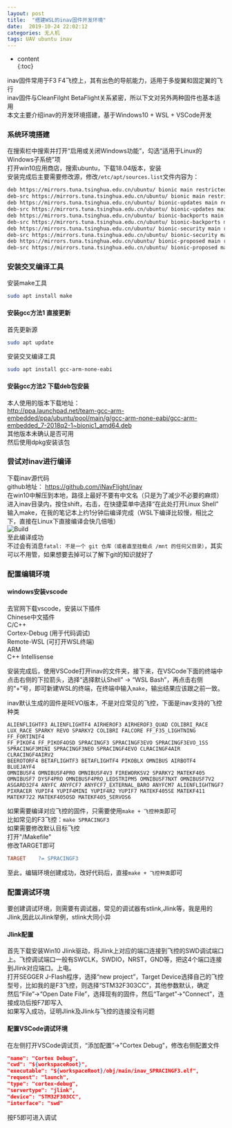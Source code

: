 ```yaml
---  
layout: post  
title:  "搭建WSL的inav固件开发环境"  
date:  2019-10-24 22:02:12  
categories: 无人机  
tags: UAV ubuntu inav  
---  
```


* content  
{:toc}  

inav固件常用于F3 F4飞控上，其有出色的导航能力，适用于多旋翼和固定翼的飞行  
inav固件与CleanFilght BetaFlight关系紧密，所以下文对另外两种固件也基本适用  
本文主要介绍inav的开发环境搭建，基于Windows10 + WSL + VSCode开发  

### 系统环境搭建  
在搜索栏中搜索并打开“启用或关闭Windows功能”，勾选“适用于Linux的Windows子系统”项  
打开win10应用商店，搜索ubuntu，下载18.04版本，安装  
安装完成后主要需要修改源，修改```/etc/apt/sources.list```文件内容为：  

``` bash
deb https://mirrors.tuna.tsinghua.edu.cn/ubuntu/ bionic main restricted universe multiverse  
deb-src https://mirrors.tuna.tsinghua.edu.cn/ubuntu/ bionic main restricted universe multiverse  
deb https://mirrors.tuna.tsinghua.edu.cn/ubuntu/ bionic-updates main restricted universe multiverse  
deb-src https://mirrors.tuna.tsinghua.edu.cn/ubuntu/ bionic-updates main restricted universe multiverse  
deb https://mirrors.tuna.tsinghua.edu.cn/ubuntu/ bionic-backports main restricted universe multiverse  
deb-src https://mirrors.tuna.tsinghua.edu.cn/ubuntu/ bionic-backports main restricted universe multiverse  
deb https://mirrors.tuna.tsinghua.edu.cn/ubuntu/ bionic-security main restricted universe multiverse  
deb-src https://mirrors.tuna.tsinghua.edu.cn/ubuntu/ bionic-security main restricted universe multiverse  
deb https://mirrors.tuna.tsinghua.edu.cn/ubuntu/ bionic-proposed main restricted universe multiverse  
deb-src https://mirrors.tuna.tsinghua.edu.cn/ubuntu/ bionic-proposed main restricted universe multiverse  
```  

### 安装交叉编译工具  
安装make工具  
``` bash 
sudo apt install make  
```  
#### 安装gcc方法1 直接更新  
首先更新源  
``` bash 
sudo apt update  
```  
安装交叉编译工具  
``` bash 
sudo apt install gcc-arm-none-eabi  
```  
#### 安装gcc方法2 下载deb包安装  
本人使用的版本下载地址：  
http://ppa.launchpad.net/team-gcc-arm-embedded/ppa/ubuntu/pool/main/g/gcc-arm-none-eabi/gcc-arm-embedded_7-2018q2-1~bionic1_amd64.deb  
其他版本未确认是否可用  
然后使用dpkg安装该包  

### 尝试对inav进行编译  
下载inav源代码  
github地址： https://github.com/iNavFlight/inav  
在win10中解压到本地，路径上最好不要有中文名（只是为了减少不必要的麻烦）  
进入inav目录内，按住shift，右击，在快捷菜单中选择“在此处打开Linux Shell”  
输入make，在我的笔记本上约1分钟后编译完成（WSL下编译比较慢，相比之下，直接在Linux下直接编译会快几倍哦）  
![Build]({{site.baseurl}}/images/inavenvsetup/build.png)  
至此编译成功  
不过会有消息```fatal: 不是一个 git 仓库（或者直至挂载点 /mnt 的任何父目录）```，其实可以不用管，如果想要去掉可以了解下git的知识就好了  

### 配置编辑环境  
#### windows安装vscode  
去官网下载vscode，安装以下插件  
Chinese中文插件  
C/C++  
Cortex-Debug  (用于代码调试)  
Remote-WSL   (可打开WSL终端)  
ARM  
C++ Intellisense  

安装完成后，使用VSCode打开inav的文件夹，接下来，在VSCode下面的终端中点击右侧的下拉箭头，选择“选择默认Shell” -> “WSL Bash”，再点击右侧的“+”号，即可新建WSL的终端，在终端中输入```make```，输出结果应该跟之前一致。  

inav默认生成的固件是REVO版本，不是对应常见的飞控，下面是inav支持的飞控种类  
```  
ALIENFLIGHTF3 ALIENFLIGHTF4 AIRHEROF3 AIRHEROF3_QUAD COLIBRI_RACE  
LUX_RACE SPARKY REVO SPARKY2 COLIBRI FALCORE FF_F35_LIGHTNING FF_FORTINIF4  
FF_PIKOF4 FF_PIKOF4OSD SPRACINGF3 SPRACINGF3EVO SPRACINGF3EVO_1SS  
SPRACINGF3MINI SPRACINGF3NEO SPRACINGF4EVO CLRACINGF4AIR CLRACINGF4AIRV2  
BEEROTORF4 BETAFLIGHTF3 BETAFLIGHTF4 PIKOBLX OMNIBUS AIRBOTF4 BLUEJAYF4  
OMNIBUSF4 OMNIBUSF4PRO OMNIBUSF4V3 FIREWORKSV2 SPARKY2 MATEKF405  
OMNIBUSF7 DYSF4PRO OMNIBUSF4PRO_LEDSTRIPM5 OMNIBUSF7NXT OMNIBUSF7V2  
ASGARD32F4 ANYFC ANYFCF7 ANYFCF7_EXTERNAL_BARO ANYFCM7 ALIENFLIGHTNGF7  
PIXRACER YUPIF4 YUPIF4MINI YUPIF4R2 YUPIF7 MATEKF405SE MATEKF411  
MATEKF722 MATEKF405OSD MATEKF405_SERVOS6  
```  
如果需要编译对应飞控的固件，只需要使用```make + 飞控种类```即可  
比如常见的F3飞控：```make SPRACINGF3```  
如果需要修改默认目标飞控  
打开"/Makefile"  
修改TARGET即可  
``` makefile
TARGET    ?= SPRACINGF3  
```  

至此，编辑环境创建成功，改好代码后，直接```make + 飞控种类```即可  

### 配置调试环境  
要创建调试环境，则需要有调试器，常见的调试器有stlink,Jlink等，我是用的Jlink,因此以Jlink举例，stlink大同小异  
#### Jlink配置  
首先下载安装Win10 Jlink驱动，将Jlink上对应的端口连接到飞控的SWD调试端口上。飞控调试端口一般有SWCLK，SWDIO，NRST，GND等，把这4个端口连接到Jlink对应端口。上电。  
打开SEGGER J-Flash程序，选择“new project”，Target Device选择自己的飞控型号，比如我的是F3飞控，则选择“STM32F303CC”，其他参数默认，确定  
然后“File”->“Open Date File”，选择现有的固件，然后“Target”->“Connect”，连接成功后按F7即写入  
如果写入成功，证明Jlink及Jlink与飞控的连接没有问题  

#### 配置VSCode调试环境  
在左侧打开VSCode调试页，“添加配置”->"Cortex Debug"，修改右侧配置文件  
``` json 
"name": "Cortex Debug",  
"cwd": "${workspaceRoot}",  
"executable": "${workspaceRoot}/obj/main/inav_SPRACINGF3.elf",  
"request": "launch",  
"type": "cortex-debug",  
"servertype": "jlink",  
"device": "STM32F303CC",  
"interface": "swd"  
```  
按F5即可进入调试  
